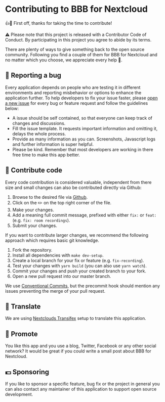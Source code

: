 # Contributing to BBB for Nextcloud

:+1::tada: First off, thanks for taking the time to contribute!

:warning: Please note that this project is released with a Contributor Code of Conduct. By
participating in this project you agree to abide by its terms.

There are plenty of ways to give something back to the open source community.
Following you find a couple of them for BBB for Nextcloud and no matter which
you choose, we appreciate every help :clap:.

## :bug: Reporting a bug
Every application depends on people who are testing it in different environments
and reporting misbehavior or options to enhance the application further. To help
developers to fix your issue faster, please [open a new issue] for every bug or
feature request and follow the guidelines below:

- A issue should be self contained, so that everyone can keep track of changes
  and discussions.
- Fill the issue template. It requests important information and omitting it,
  delays the whole process.
- Provide as many information as you can. Screenshots, Javascript logs and
  further information is super helpful.
- Please be kind. Remember that most developers are working in there free time
  to make this app better.

## :page_facing_up: Contribute code
Every code contribution is considered valuable, independent from there size and
small changes can also be contributed directly via Github:

1. Browse to the desired file via
   [Github](https://github.com/sualko/cloud_bbb/).
2. Click on the :pencil2: on the top right corner of the file.
3. Make your changes.
4. Add a meaning full commit message, prefixed with either `fix:` or `feat:`
   (e.g. `fix: room recordings`).
5. Submit your changes.

If you want to contribute larger changes, we recommend the following approach
which requires basic git knowledge.

1. Fork the repository.
2. Install all dependencies with `make dev-setup`.
3. Create a local branch for your fix or feature (e.g. `fix-recording`).
4. Test your changes with `yarn build` (you can also use `yarn watch`).
5. Commit your changes and push your created branch to your fork.
6. Open a new pull request into our master branch.

We use [Conventional Commits], but the precommit hook should mention any issues
preventing the merge of your pull request.

## :sunflower: Translate
We are using [Nextclouds Transifex] setup to translate this application.

## :loudspeaker: Promote
You like this app and you use a blog, Twitter, Facebook or any other social
network? It would be great if you could write a small post about BBB for
Nextcloud.

## :dollar: Sponsoring
If you like to sponsor a specific feature, bug fix or the project in general you
can also contact any maintainer of this application to support open source
development.

[open a new issue]: https://github.com/sualko/cloud_bbb/issues
[Conventional Commits]: https://www.conventionalcommits.org
[Nextclouds Transifex]: https://www.transifex.com/nextcloud/nextcloud/
